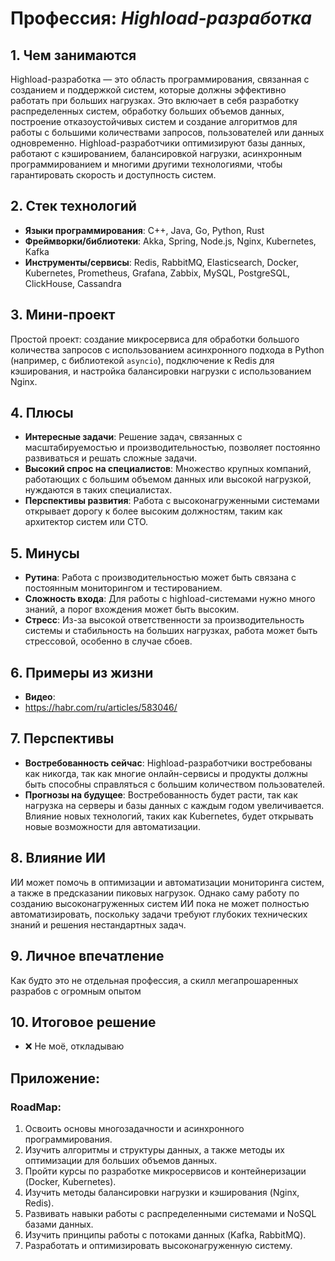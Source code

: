 # Профессия: *Highload-разработка*

## 1. Чем занимаются
Highload-разработка — это область программирования, связанная с созданием и поддержкой систем, которые должны эффективно работать при больших нагрузках. Это включает в себя разработку распределенных систем, обработку больших объемов данных, построение отказоустойчивых систем и создание алгоритмов для работы с большими количествами запросов, пользователей или данных одновременно. Highload-разработчики оптимизируют базы данных, работают с кэшированием, балансировкой нагрузки, асинхронным программированием и многими другими технологиями, чтобы гарантировать скорость и доступность систем.

## 2. Стек технологий
* **Языки программирования**: C++, Java, Go, Python, Rust
* **Фреймворки/библиотеки**: Akka, Spring, Node.js, Nginx, Kubernetes, Kafka
* **Инструменты/сервисы**: Redis, RabbitMQ, Elasticsearch, Docker, Kubernetes, Prometheus, Grafana, Zabbix, MySQL, PostgreSQL, ClickHouse, Cassandra

## 3. Мини-проект
Простой проект: создание микросервиса для обработки большого количества запросов с использованием асинхронного подхода в Python (например, с библиотекой `asyncio`), подключение к Redis для кэширования, и настройка балансировки нагрузки с использованием Nginx.

## 4. Плюсы
- **Интересные задачи**: Решение задач, связанных с масштабируемостью и производительностью, позволяет постоянно развиваться и решать сложные задачи.
- **Высокий спрос на специалистов**: Множество крупных компаний, работающих с большим объемом данных или высокой нагрузкой, нуждаются в таких специалистах.
- **Перспективы развития**: Работа с высоконагруженными системами открывает дорогу к более высоким должностям, таким как архитектор систем или CTO.

## 5. Минусы
- **Рутина**: Работа с производительностью может быть связана с постоянным мониторингом и тестированием.
- **Сложность входа**: Для работы с highload-системами нужно много знаний, а порог вхождения может быть высоким.
- **Стресс**: Из-за высокой ответственности за производительность системы и стабильность на больших нагрузках, работа может быть стрессовой, особенно в случае сбоев.

## 6. Примеры из жизни
* **Видео**: 
* https://habr.com/ru/articles/583046/

## 7. Перспективы
- **Востребованность сейчас**: Highload-разработчики востребованы как никогда, так как многие онлайн-сервисы и продукты должны быть способны справляться с большим количеством пользователей.
- **Прогнозы на будущее**: Востребованность будет расти, так как нагрузка на серверы и базы данных с каждым годом увеличивается. Влияние новых технологий, таких как Kubernetes, будет открывать новые возможности для автоматизации.

## 8. Влияние ИИ
ИИ может помочь в оптимизации и автоматизации мониторинга систем, а также в предсказании пиковых нагрузок. Однако саму работу по созданию высоконагруженных систем ИИ пока не может полностью автоматизировать, поскольку задачи требуют глубоких технических знаний и решения нестандартных задач.

## 9. Личное впечатление
Как будто это не отдельная профессия, а скилл мегапрошаренных разрабов с огромным опытом

## 10. Итоговое решение
* ❌ Не моё, откладываю


## Приложение:
### RoadMap:
1. Освоить основы многозадачности и асинхронного программирования.
2. Изучить алгоритмы и структуры данных, а также методы их оптимизации для больших объемов данных.
3. Пройти курсы по разработке микросервисов и контейнеризации (Docker, Kubernetes).
4. Изучить методы балансировки нагрузки и кэширования (Nginx, Redis).
5. Развивать навыки работы с распределенными системами и NoSQL базами данных.
6. Изучить принципы работы с потоками данных (Kafka, RabbitMQ).
7. Разработать и оптимизировать высоконагруженную систему.

